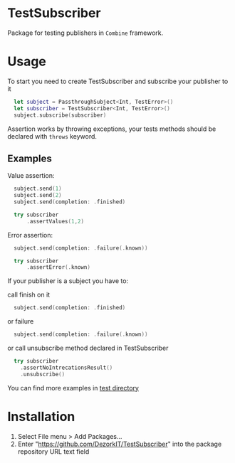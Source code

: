 # TestSubscriber

Package for testing publishers in `Combine` framework.

# Usage

To start you need to create TestSubscriber and subscribe your publisher to it

```swift
  let subject = PassthroughSubject<Int, TestError>()
  let subscriber = TestSubscriber<Int, TestError>()
  subject.subscribe(subscriber)
```
Assertion works by throwing exceptions, your tests methods should be declared with `throws` keyword.

## Examples

Value assertion:

```swift
  subject.send(1)
  subject.send(2)
  subject.send(completion: .finished)

  try subscriber
      .assertValues(1,2)
```

Error assertion:

```swift
  subject.send(completion: .failure(.known))

  try subscriber
      .assertError(.known)
```

If your publisher is a subject you have to:

call finish on it

```swift
  subject.send(completion: .finished)
```

or failure

```swift
  subject.send(completion: .failure(.known))
```

or call unsubscribe method declared in TestSubscriber

```swift
  try subscriber
    .assertNoIntrecationsResult()
    .unsubscribe()
```

You can find more examples in [test directory](https://github.com/DezorkIT/TestSubscriber/tree/main/Tests/TestSubscriberTests)

# Installation

1. Select File menu > Add Packages...
2. Enter "https://github.com/DezorkIT/TestSubscriber" into the package repository URL text field
